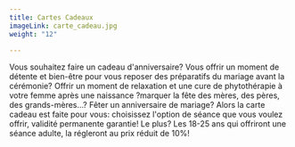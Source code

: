 ```yaml
---
title: Cartes Cadeaux
imageLink: carte_cadeau.jpg
weight: "12"

---
```

Vous souhaitez faire un cadeau d'anniversaire? Vous offrir un moment de détente et bien-être pour vous reposer des préparatifs du mariage avant la cérémonie? Offrir un moment de relaxation et une cure de phytothérapie à votre femme après une naissance ?marquer la fête des mères, des pères, des grands-mères...? Fêter un anniversaire de mariage?  Alors la carte cadeau est faite pour vous: choisissez l'option de séance que vous voulez offrir, validité permanente garantie! Le plus? Les 18-25 ans qui offriront une séance adulte, la régleront au prix réduit de 10%!